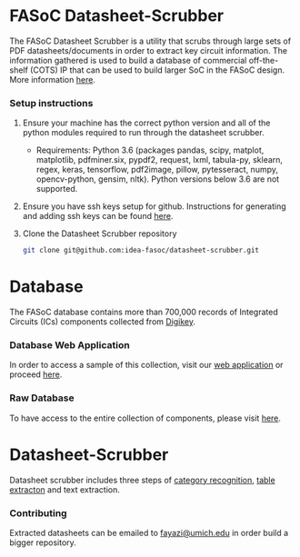# FASoC Datasheet-Scrubber

The FASoC Datasheet Scrubber is a utility that scrubs through large sets of PDF datasheets/documents in order to extract key circuit information. The information gathered is used to build a database of commercial off-the-shelf (COTS) IP that can be used to build larger SoC in the FASoC design. More information [here](https://fasoc.engin.umich.edu/datasheet-scrubber).

### Setup instructions

1. Ensure your machine has the correct python version and all of the python modules required to run through the datasheet scrubber. 
    - Requirements: Python 3.6 (packages pandas, scipy, matplot, matplotlib, pdfminer.six, pypdf2, request, lxml, tabula-py, sklearn, regex, keras, tensorflow, pdf2image, pillow, pytesseract, numpy, opencv-python, gensim, nltk). Python versions below 3.6 are not supported.
    
1. Ensure you have ssh keys setup for github. Instructions for generating and adding ssh keys can be found [here](https://help.github.com/en/articles/generating-a-new-ssh-key-and-adding-it-to-the-ssh-agent).

1. Clone the Datasheet Scrubber repository
    ```bash
    git clone git@github.com:idea-fasoc/datasheet-scrubber.git
    ``` 

# Database

The FASoC database contains more than 700,000 records of Integrated Circuits (ICs) components collected from [Digikey](https://www.digikey.com/products/ics/en). 
### Database Web Application

In order to access a sample of this collection, visit our [web application](https://fasoc.herokuapp.com/) or proceed [here](https://github.com/idea-fasoc/datasheet-scrubber/tree/master/Web-app-db).
### Raw Database
To have access to the entire collection of components, please visit [here](https://github.com/idea-fasoc/datasheet-scrubber/tree/master/src/Database).

# Datasheet-Scrubber
Datasheet scrubber includes three steps of [category recognition](https://github.com/idea-fasoc/datasheet-scrubber/tree/master/src/PDF%20Categorization), [table extracton](https://github.com/idea-fasoc/datasheet-scrubber/tree/master/src/Table%20Extraction) and text extraction.

### Contributing

Extracted datasheets can be emailed to fayazi@umich.edu in order build a bigger repository.
